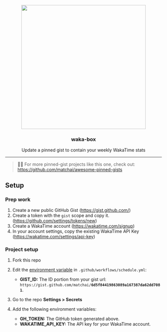 <p align="center">
  <img width="400" src="https://user-images.githubusercontent.com/4658208/60469862-2e40bf00-9c2c-11e9-87f7-afe164648de4.png">
  <h3 align="center">waka-box</h3>
  <p align="center">Update a pinned gist to contain your weekly WakaTime stats</p>
</p>

---

> 📌✨ For more pinned-gist projects like this one, check out: <https://github.com/matchai/awesome-pinned-gists>

## Setup  

### Prep work

1. Create a new public GitHub Gist (<https://gist.github.com/>)
1. Create a token with the `gist` scope and copy it. (<https://github.com/settings/tokens/new>)
1. Create a WakaTime account (<https://wakatime.com/signup>)
1. In your account settings, copy the existing WakaTime API Key (<https://wakatime.com/settings/api-key>)

### Project setup

1. Fork this repo
1. Edit the [environment variable](https://github.com/matchai/waka-box/blob/master/.github/workflows/schedule.yml#L13-L15) in `.github/workflows/schedule.yml`:

   - **GIST_ID:** The ID portion from your gist url: `https://gist.github.com/matchai/`**`6d5f84419863089a167387da62dd7081`**.

1. Go to the repo **Settings > Secrets**
1. Add the following environment variables:
   - **GH_TOKEN:** The GitHub token generated above.
   - **WAKATIME_API_KEY:** The API key for your WakaTime account.
